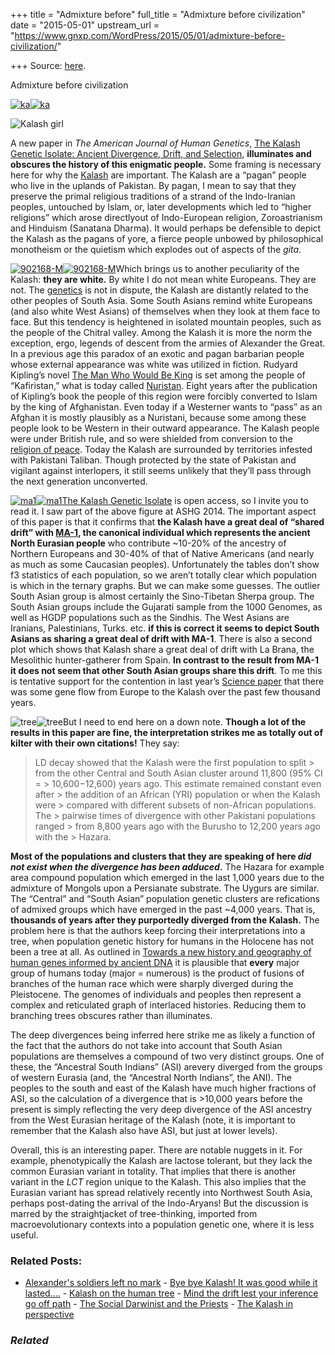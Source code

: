+++
title = "Admixture before"
full_title = "Admixture before civilization"
date = "2015-05-01"
upstream_url = "https://www.gnxp.com/WordPress/2015/05/01/admixture-before-civilization/"

+++
Source: [here](https://www.gnxp.com/WordPress/2015/05/01/admixture-before-civilization/).

Admixture before civilization

[![ka](https://i0.wp.com/www.unz.com/wp-content/uploads/2015/05/ka.jpg?resize=600%2C518)![ka](https://i0.wp.com/www.unz.com/wp-content/uploads/2015/05/ka.jpg?resize=600%2C518)](http://www.cell.com/ajhg/fulltext/S0002-9297(15)00137-8)

![Kalash girl](https://i0.wp.com/www.unz.com/wp-content/uploads/2015/05/Kalash_girl.jpg?resize=199%2C300)

A new paper in *The American Journal of Human Genetics*, [The Kalash Genetic Isolate: Ancient Divergence, Drift, and Selection](http://www.cell.com/ajhg/fulltext/S0002-9297(15)00137-8), **illuminates and obscures the history of this enigmatic people.** Some framing is necessary here for why the [Kalash](https://en.wikipedia.org/wiki/Kalash_people) are important. The Kalash are a “pagan” people who live in the uplands of Pakistan. By pagan, I mean to say that they preserve the primal religious traditions of a strand of the Indo-Iranian peoples, untouched by Islam, or, later developments which led to “higher religions” which arose directlyout of Indo-European religion, Zoroastrianism and Hinduism (Sanatana Dharma). It would perhaps be defensible to depict the Kalash as the pagans of yore, a fierce people unbowed by philosophical monotheism or the quietism which explodes out of aspects of the *gita*.

[![902168-M](https://i0.wp.com/www.unz.com/wp-content/uploads/2015/05/902168-M.jpg?resize=180%2C281)![902168-M](https://i0.wp.com/www.unz.com/wp-content/uploads/2015/05/902168-M.jpg?resize=180%2C281)](https://www.amazon.com/exec/obidos/ASIN/B00848SAL6//geneexpressio-20)Which brings us to another peculiarity of the Kalash: **they are white.** By white I do not mean white Europeans. They are not. The [genetics](http://www.unz.com/gnxp/kalash-on-the-human-tree/) is not in dispute, the Kalash are distantly related to the other peoples of South Asia. Some South Asians remind white Europeans (and also white West Asians) of themselves when they look at them face to face. But this tendency is heightened in isolated mountain peoples, such as the people of the Chitral valley. Among the Kalash it is more the norm the exception, ergo, legends of descent from the armies of Alexander the Great. In a previous age this paradox of an exotic and pagan barbarian people whose external appearance was white was utilized in fiction. Rudyard Kipling’s novel [The Man Who Would Be King](https://www.amazon.com/exec/obidos/ASIN/B00848SAL6//geneexpressio-20) is set among the people of “Kafiristan,” what is today called [Nuristan](https://en.wikipedia.org/wiki/Nuristani_people). Eight years after the publication of Kipling’s book the people of this region were forcibly converted to Islam by the king of Afghanistan. Even today if a Westerner wants to “pass” as an Afghan it is mostly plausibly as a Nuristani, because some among these people look to be Western in their outward appearance. The Kalash people were under British rule, and so were shielded from conversion to the [religion of peace](https://en.wikipedia.org/wiki/Religion_of_Peace). Today the Kalash are surrounded by territories infested with Pakistani Taliban. Though protected by the state of Pakistan and vigilant against interlopers, it still seems unlikely that they’ll pass through the next generation unconverted.

[![ma1](https://i0.wp.com/www.unz.com/wp-content/uploads/2015/05/ma1.jpg?resize=308%2C314)![ma1](https://i0.wp.com/www.unz.com/wp-content/uploads/2015/05/ma1.jpg?resize=308%2C314)The Kalash Genetic Isolate](http://www.cell.com/ajhg/fulltext/S0002-9297(15)00137-8) is open access, so I invite you to read it. I saw part of the above figure at ASHG 2014. The important aspect of this paper is that it confirms that **the Kalash have a great deal of “shared drift” with [MA-1](http://www.nature.com/nature/journal/v505/n7481/full/nature12736.html), the canonical individual which represents the ancient North Eurasian people** who contribute \~10-20% of the ancestry of Northern Europeans and 30-40% of that of Native Americans (and nearly as much as some Caucasian peoples). Unfortunately the tables don’t show f3 statistics of each population, so we aren’t totally clear which population is which in the ternary graphs. But we can make some guesses. The outlier South Asian group is almost certainly the Sino-Tibetan Sherpa group. The South Asian groups include the Gujarati sample from the 1000 Genomes, as well as HGDP populations such as the Sindhis. The West Asians are Iranians, Palestinians, Turks. etc. **if this is correct it seems to depict South Asians as sharing a great deal of drift with MA-1**. There is also a second plot which shows that Kalash share a great deal of drift with La Brana, the Mesolithic hunter-gatherer from Spain. **In contrast to the result from MA-1 it does not seem that other South Asian groups share this drift**. To me this is tentative support for the contention in last year’s [Science paper](http://www.sciencemag.org/content/343/6172/747.full) that there was some gene flow from Europe to the Kalash over the past few thousand years.

![tree](https://i0.wp.com/www.unz.com/wp-content/uploads/2015/05/tree-252x300.jpg?resize=252%2C300)![tree](https://i0.wp.com/www.unz.com/wp-content/uploads/2015/05/tree-252x300.jpg?resize=252%2C300)But I need to end here on a down note. **Though a lot of the results in this paper are fine, the interpretation strikes me as totally out of kilter with their own citations!** They say:

> LD decay showed that the Kalash were the first population to split > from the other Central and South Asian cluster around 11,800 (95% CI = > 10,600−12,600) years ago. This estimate remained constant even after > the addition of an African (YRI) population or when the Kalash were > compared with different subsets of non-African populations. The > pairwise times of divergence with other Pakistani populations ranged > from 8,800 years ago with the Burusho to 12,200 years ago with the > Hazara.

**Most of the populations and clusters that they are speaking of here *did not exist when the divergence has been adduced*.** The Hazara for example area compound population which emerged in the last 1,000 years due to the admixture of Mongols upon a Persianate substrate. The Uygurs are similar. The “Central” and “South Asian” population genetic clusters are refications of admixed groups which have emerged in the past \~4,000 years. That is, **thousands of years after they purportedly diverged from the Kalash.** The problem here is that the authors keep forcing their interpretations into a tree, when population genetic history for humans in the Holocene has not been a tree at all. As outlined in [Towards a new history and geography of human genes informed by ancient DNA](http://biorxiv.org/content/early/2014/03/21/003517) it is plausible that **every** major group of humans today (major = numerous) is the product of fusions of branches of the human race which were sharply diverged during the Pleistocene. The genomes of individuals and peoples then represent a complex and reticulated graph of interlaced histories. Reducing them to branching trees obscures rather than illuminates.

The deep divergences being inferred here strike me as likely a function of the fact that the authors do not take into account that South Asian populations are themselves a compound of two very distinct groups. One of these, the “Ancestral South Indians” (ASI) arevery diverged from the groups of western Eurasia (and, the “Ancestral North Indians”, the ANI). The peoples to the south and east of the Kalash have much higher fractions of ASI, so the calculation of a divergence that is \>10,000 years before the present is simply reflecting the very deep divergence of the ASI ancestry from the West Eurasian heritage of the Kalash (note, it is important to remember that the Kalash also have ASI, but just at lower levels).

Overall, this is an interesting paper. There are notable nuggets in it. For example, phenotypically the Kalash are lactose tolerant, but they lack the common Eurasian variant in totality. That implies that there is another variant in the *LCT* region unique to the Kalash. This also implies that the Eurasian variant has spread relatively recently into Northwest South Asia, perhaps post-dating the arrival of the Indo-Aryans! But the discussion is marred by the straightjacket of tree-thinking, imported from macroevolutionary contexts into a population genetic one, where it is less useful.

### Related Posts:

- [Alexander's soldiers left no
  mark](https://www.gnxp.com/WordPress/2013/07/30/alexanders-soldiers-left-no-mark/) - [Bye bye Kalash! It was good while it
  lasted....](https://www.gnxp.com/WordPress/2009/09/22/bye-bye-kalash-it-was-good-while-it-lasted/) - [Kalash on the human
  tree](https://www.gnxp.com/WordPress/2012/02/18/kalash-on-the-human-tree/) - [Mind the drift lest your inference go off
  path](https://www.gnxp.com/WordPress/2015/08/27/mind-the-drift-lest-your-inference-go-off-path/) - [The Social Darwinist and the
  Priests](https://www.gnxp.com/WordPress/2010/09/22/the-social-darwinist-and-the-priests/) - [The Kalash in
  perspective](https://www.gnxp.com/WordPress/2012/02/15/the-kalash-in-perspective/)

### *Related*

[](https://www.addtoany.com/add_to/facebook?linkurl=https%3A%2F%2Fwww.gnxp.com%2FWordPress%2F2015%2F05%2F01%2Fadmixture-before-civilization%2F&linkname=Admixture%20before%20civilization "Facebook")[](https://www.addtoany.com/add_to/twitter?linkurl=https%3A%2F%2Fwww.gnxp.com%2FWordPress%2F2015%2F05%2F01%2Fadmixture-before-civilization%2F&linkname=Admixture%20before%20civilization "Twitter")[](https://www.addtoany.com/add_to/email?linkurl=https%3A%2F%2Fwww.gnxp.com%2FWordPress%2F2015%2F05%2F01%2Fadmixture-before-civilization%2F&linkname=Admixture%20before%20civilization "Email")[](https://www.addtoany.com/share)
